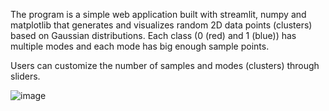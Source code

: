 The program is a simple web application built with streamlit, numpy and matplotlib that generates and visualizes random 2D data points (clusters) based on Gaussian distributions. 
Each class (0 (red) and 1 (blue)) has multiple modes and each mode has big enough sample points.


Users can customize the number of samples and modes (clusters) through sliders.

![image](https://github.com/user-attachments/assets/613a885a-2d97-4ae6-a264-36a023d167f8)
